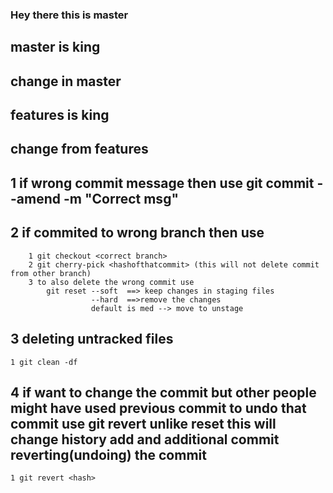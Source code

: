 ### Hey there this is master

## master is king
   ## change in master 
## features is king
   ## change from features

## 1 if wrong commit message then use git commit --amend -m "Correct msg"
## 2 if commited to wrong branch then use 
        1 git checkout <correct branch>
        2 git cherry-pick <hashofthatcommit> (this will not delete commit from other branch)
        3 to also delete the wrong commit use 
            git reset --soft  ==> keep changes in staging files
                      --hard  ==>remove the changes 
                      default is med --> move to unstage 
## 3 deleting untracked files 
    1 git clean -df

## 4 if want to change the commit but other people might have used previous commit to undo that commit use git revert unlike reset this will change history add and additional commit reverting(undoing) the commit
    1 git revert <hash>